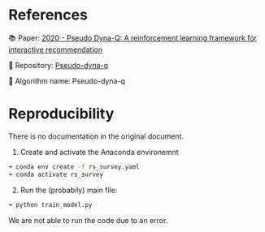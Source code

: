 # References

:books: Paper: [2020 - Pseudo Dyna-Q: A reinforcement learning framework for interactive recommendation ](https://dl.acm.org/doi/abs/10.1145/3336191.3371801)

:wrench: Repository: [Pseudo-dyna-q](https://github.com/zoulixin93/pseudo_dyna_q)

:robot: Algorithm name: Pseudo-dyna-q


# Reproducibility
There is no documentation in the original document.

1. Create and activate the Anaconda environemnt 
```bash
➜ conda env create -f rs_survey.yaml
➜ conda activate rs_survey
```

2. Run the (probabily) main file:
```bash
➜ python train_model.py
```

We are not able to run the code due to an error.
